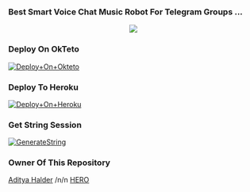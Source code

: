### Best Smart Voice Chat Music Robot For Telegram Groups ...


<p align="center"><a href="https://t.me/Shailendra34"><img src="https://te.legra.ph/file/a4c16c60dd1c46bbe7385.jpg"></a></p>


### Deploy On OkTeto

[![Deploy+On+Okteto](https://img.shields.io/badge/Deploy%20To%20Okteto-informational?style=for-the-badge&logo=Okteto)](https://cloud.okteto.com/deploy?repository=https://github.com/Shailendra34/TGMusicBot)


### Deploy To Heroku

[![Deploy+On+Heroku](https://www.herokucdn.com/deploy/button.svg)](https://heroku.com/deploy)



### Get String Session

[![GenerateString](https://img.shields.io/badge/repl.it-generateString-yellowgreen)](https://replit.com/@AdityaHalder/StringSession)



### Owner Of This Repository

[Aditya Halder](https://t.me/AdityaHalder) /n/n
[HERO](https://t.me/Shailendra34) 

